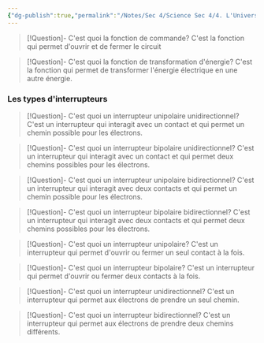 ```yaml
---
{"dg-publish":true,"permalink":"/Notes/Sec 4/Science Sec 4/4. L'Univers Technologique/Chapitre 14：L'ingénierie électrique/3. Les fonctions de commande et de transformation d'énergie/"}
---
```



>[!Question]- C'est quoi la fonction de commande?
>C'est la fonction qui permet d'ouvrir et de fermer le circuit

>[!Question]- C'est quoi la fonction de transformation d'énergie?
>C'est la fonction qui permet de transformer l'énergie électrique en une autre énergie.

### Les types d'interrupteurs

>[!Question]- C'est quoi un interrupteur unipolaire unidirectionnel?
>C'est un interrupteur qui interagit avec un contact et qui permet un chemin possible pour les électrons.

>[!Question]- C'est quoi un interrupteur bipolaire unidirectionnel?
>C'est un interrupteur qui interagit avec un contact et qui permet deux chemins possibles pour les électrons.

>[!Question]- C'est quoi un interrupteur unipolaire bidirectionnel?
>C'est un interrupteur qui interagit avec deux contacts et qui permet un chemin possible pour les électrons.

>[!Question]- C'est quoi un interrupteur bipolaire bidirectionnel?
>C'est un interrupteur qui interagit avec deux contacts et qui permet deux chemins possibles pour les électrons.

>[!Question]- C'est quoi un interrupteur unipolaire?
>C'est un interrupteur qui permet d'ouvrir ou fermer un seul contact à la fois.

>[!Question]- C'est quoi un interrupteur bipolaire?
>C'est un interrupteur qui permet d'ouvrir ou fermer deux contacts à la fois.

>[!Question]- C'est quoi un interrupteur unidirectionnel?
>C'est un interrupteur qui permet aux électrons de prendre un seul chemin.

>[!Question]- C'est quoi un interrupteur bidirectionnel?
>C'est un interrupteur qui permet aux électrons de prendre deux chemins différents.

